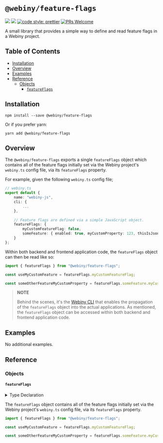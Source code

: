 # `@webiny/feature-flags`
[![](https://img.shields.io/npm/dw/@webiny/feature-flags.svg)](https://www.npmjs.com/package/@webiny/feature-flags)
[![](https://img.shields.io/npm/v/@webiny/feature-flags.svg)](https://www.npmjs.com/package/@webiny/feature-flags)
[![code style: prettier](https://img.shields.io/badge/code_style-prettier-ff69b4.svg?style=flat-square)](https://github.com/prettier/prettier)
[![PRs Welcome](https://img.shields.io/badge/PRs-welcome-brightgreen.svg?style=flat-square)](http://makeapullrequest.com)

A small library that provides a simple way to define and read feature flags in a Webiny project.

## Table of Contents

-   [Installation](#installation)
-   [Overview](#overview)
-   [Examples](#examples)
-   [Reference](#reference)
    -   [Objects](#objects)
        -   [`featureFlags`](#featureFlags)

## Installation

```
npm install --save @webiny/feature-flags
```

Or if you prefer yarn:

```
yarn add @webiny/feature-flags
```


## Overview

The `@webiny/feature-flags` exports a single `featureFlags` object which contains all of the feature flags initially set via the Webiny project's `webiny.ts` config file, via its `featureFlags` property.

For example, given the following `webiny.ts` config file;

```ts
// webiny.ts
export default {
    name: "webiny-js",
    cli: {
        ...
    },
    
    // Feature flags are defined via a simple JavaScript object.
    featureFlags: {
        myCustomFeatureFlag: false,
        someFeature: { enabled: true, myCustomProperty: 123, thisIsJson: "yes"}
    }
};
```

Within both backend and frontend application code, the `featureFlags` object can then be read like so:

```ts
import { featureFlags } from "@webiny/feature-flags"; 

const useMyCustomFeature = featureFlags.myCustomFeatureFlag;

const someOtherFeatureMyCustomProperty = featureFlags.someFeature.myCustomProperty;
```

> **NOTE**
> 
> Behind the scenes, it's the [Webiny CLI](https://www.webiny.com/docs/core-development-concepts/basics/webiny-cli) that enables the propagation of the `featureFlags` object into the actual applications. As mentioned, the `featureFlags` object can be accessed within both backend and frontend application code. 

## Examples

No additional examples.

## Reference

### Objects

#### `featureFlags`

<details>
<summary>Type Declaration</summary>
<p>

```ts
declare let featureFlags: Record<string, any>;
```

</p>
</details>  

The `featureFlags` object contains all of the feature flags initially set via the Webiny project's `webiny.ts` config file, via its `featureFlags` property.


```ts
import { featureFlags } from "@webiny/feature-flags";

const useMyCustomFeature = featureFlags.myCustomFeatureFlag;

const someOtherFeatureMyCustomProperty = featureFlags.someFeature.myCustomProperty;
```
